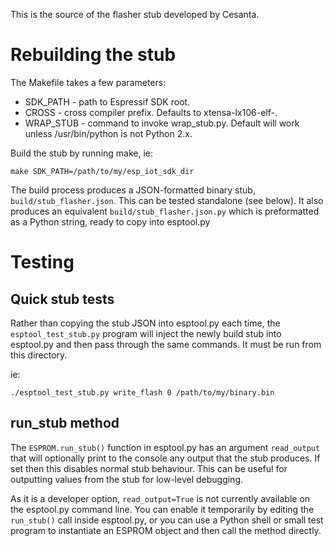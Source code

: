 This is the source of the flasher stub developed by Cesanta.

# Rebuilding the stub

The Makefile takes a few parameters:

* SDK_PATH - path to Espressif SDK root.
* CROSS - cross compiler prefix. Defaults to xtensa-lx106-elf-.
* WRAP_STUB - command to invoke wrap_stub.py. Default will work unless /usr/bin/python is not Python 2.x.

Build the stub by running make, ie:

``` shell
make SDK_PATH=/path/to/my/esp_iot_sdk_dir
```
The build process produces a JSON-formatted binary stub, `build/stub_flasher.json`. This can be tested standalone (see below). It also produces an equivalent `build/stub_flasher.json.py` which is preformatted as a Python string, ready to copy into esptool.py

# Testing

## Quick stub tests

Rather than copying the stub JSON into esptool.py each time, the `esptool_test_stub.py` program will inject the newly build stub into esptool.py and then pass through the same commands. It must be run from this directory.

ie:

``` shell
./esptool_test_stub.py write_flash 0 /path/to/my/binary.bin
```

## run_stub method

The `ESPROM.run_stub()` function in esptool.py has an argument `read_output` that will optionally print to the console any output that the stub produces. If set then this disables normal stub behaviour. This can be useful for outputting values from the stub for low-level debugging.

As it is a developer option, `read_output=True` is not currently available on the esptool.py command line. You can enable it temporarily by editing the `run_stub()` call inside esptool.py, or you can use a Python shell or small test program to instantiate an ESPROM object and then call the method directly.

